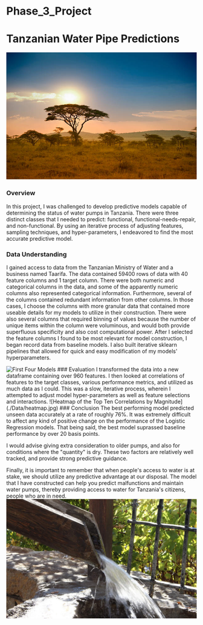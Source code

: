 # Phase_3_Project
# Tanzanian Water Pipe Predictions
![Tanzanian Landscape](./Data/tanzania.jpg)
### Overview
In this project, I was challenged to develop predictive models capable of determining the status of water pumps in Tanzania. There were three distinct classes that I needed to predict: functional, functional-needs-repair, and non-functional. By using an iterative process of adjusting features, sampling techniques, and hyper-parameters, I endeavored to find the most accurate predictive model.
### Data Understanding
I gained access to data from the Tanzanian Ministry of Water and a business named Taarifa. The data contained 59400 rows of data with 40 feature columns and 1 target column. There were both numeric and categorical columns in the data, and some of the apparently numeric columns also represented categorical information. Furthermore, several of the columns contained redundant information from other columns. In those cases, I choose the columns with more granular data that contained more useable details for my models to utilize in their construction. There were also several columns that required binning of values because the number of unique items within the column were voluminous, and would both provide superfluous specificity and also cost computational power. After I selected the feature columns I found to be most relevant for model construction, I began record data from baseline models. I also built iterative sklearn pipelines that allowed for quick and easy modification of my models' hyperparameters.

<img src=".Data/first_four_models.jpg" alt="First Four Models" width="500">
### Evaluation
I transformed the data into a new dataframe containing over 960 features. I then looked at correlations of features to the target classes, various performance metrics, and utilized as much data as I could. This was a slow, iterative process, wherein I attempted to adjust model hyper-parameters as well as feature selections and interactions.
![Heatmap of the Top Ten Correlations by Magnitude](./Data/heatmap.jpg)
### Conclusion
The best performing model predicted unseen data accurately at a rate of roughly 76%. It was extremely difficult to affect any kind of positive change on the performance of the Logistic Regression models. That being said, the best model suprassed baseline performance by over 20 basis points.  

I would advise giving extra consideration to older pumps, and also for conditions where the "quantity" is dry. These two factors are relatively well tracked, and provide strong predictive guidance.

Finally, it is important to remember that when people's access to water is at stake, we should utilize any predictive advantage at our disposal. The model that I have constructed can help you predict malfunctions and maintain water pumps, thereby providing access to water for Tanzania's citizens, people who are in need.
![Water Well](./Data/water_well.jpg)
